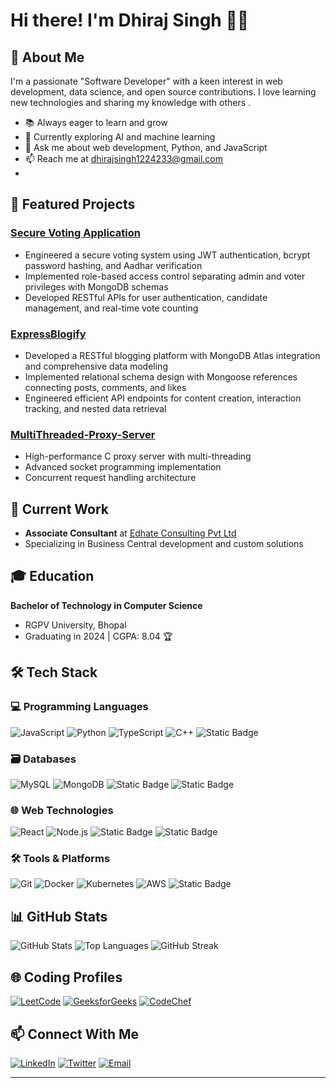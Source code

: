 
# Hi there! I'm Dhiraj Singh 👋🚀

## 🌟 About Me
I'm a passionate "Software Developer" with a keen interest in web development, data science, and open source contributions. I love learning new technologies and sharing my knowledge with others .
- 📚 Always eager to learn and grow
- 🌱 Currently exploring AI and machine learning
- 💬 Ask me about web development, Python, and JavaScript
- 📫 Reach me at [dhirajsingh1224233@gmail.com](mailto:dhirajsingh1224233@gmail.com)
- 
## 🚀 Featured Projects

### [Secure Voting Application](https://github.com/Singhdhiru/Secure-Voting-Application)
- Engineered a secure voting system using JWT authentication, bcrypt password hashing, and Aadhar verification
- Implemented role-based access control separating admin and voter privileges with MongoDB schemas
- Developed RESTful APIs for user authentication, candidate management, and real-time vote counting

### [ExpressBlogify](https://github.com/Singhdhiru/ExpressBlogify)
- Developed a RESTful blogging platform with MongoDB Atlas integration and comprehensive data  modeling
- Implemented relational schema design with Mongoose references connecting posts, comments, and likes
- Engineered efficient API endpoints for content creation, interaction tracking, and nested data retrieval

### [MultiThreaded-Proxy-Server](https://github.com/Singhdhiru/MultiThreadeadProxyServer)
- High-performance C proxy server with multi-threading
- Advanced socket programming implementation
- Concurrent request handling architecture

## 💼 Current Work
- **Associate Consultant** at [Edhate Consulting Pvt Ltd](https://edhateconsulting.com)
- Specializing in Business Central development and custom solutions

## 🎓 Education
**Bachelor of Technology in Computer Science**
- RGPV University, Bhopal
- Graduating in 2024 | CGPA: 8.04 🏆

## 🛠️ Tech Stack

### 💻 Programming Languages
![JavaScript](https://img.shields.io/badge/-JavaScript-F7DF1E?style=for-the-badge&logo=javascript&logoColor=black)
![Python](https://img.shields.io/badge/-Python-3776AB?style=for-the-badge&logo=python&logoColor=white)
![TypeScript](https://img.shields.io/badge/-TypeScript-007ACC?style=for-the-badge&logo=typescript&logoColor=white)
![C++](https://img.shields.io/badge/-C++-00599C?style=for-the-badge&logo=cplusplus&logoColor=white)
![Static Badge](https://img.shields.io/badge/OOPS-brightgreen?style=flat-square&logo=String&color=Green)


### 🗃️ Databases
![MySQL](https://img.shields.io/badge/-MySQL-4479A1?style=for-the-badge&logo=mysql&logoColor=white)
![MongoDB](https://img.shields.io/badge/-MongoDB-47A248?style=for-the-badge&logo=mongodb&logoColor=white)
![Static Badge](https://img.shields.io/badge/SQL-brightgreen?style=flat-square&logo=String&color=Green)
![Static Badge](https://img.shields.io/badge/Mongoose-brightgreen?style=flat-square&logo=String&color=Green)



### 🌐 Web Technologies
![React](https://img.shields.io/badge/-React-61DAFB?style=for-the-badge&logo=react&logoColor=black)
![Node.js](https://img.shields.io/badge/-Node.js-339933?style=for-the-badge&logo=node.js&logoColor=white)
![Static Badge](https://img.shields.io/badge/ExpressJs-brightgreen?style=flat-square&logo=String&color=Green)
![Static Badge](https://img.shields.io/badge/NextJS-brightgreen?style=flat-square&logo=String&color=Green)


### 🛠️ Tools & Platforms
![Git](https://img.shields.io/badge/-Git-F05032?style=for-the-badge&logo=git&logoColor=white)
![Docker](https://img.shields.io/badge/-Docker-2496ED?style=for-the-badge&logo=docker&logoColor=white)
![Kubernetes](https://img.shields.io/badge/-Kubernetes-326CE5?style=for-the-badge&logo=kubernetes&logoColor=white)
![AWS](https://img.shields.io/badge/-AWS-232F3E?style=for-the-badge&logo=amazon-aws&logoColor=white)
![Static Badge](https://img.shields.io/badge/CI%2FCD-brightgreen?style=flat-square&logo=String&color=Green)


## 📊 GitHub Stats
![GitHub Stats](https://github-readme-stats.vercel.app/api?username=Singhdhiru&theme=radical&show_icons=true)
![Top Languages](https://github-readme-stats.vercel.app/api/top-langs/?username=Singhdhiru&layout=compact&theme=radical)
![GitHub Streak](https://github-readme-streak-stats.herokuapp.com/?user=Singhdhiru&theme=radical)

## 🌐 Coding Profiles
[![LeetCode](https://img.shields.io/badge/-LeetCode-FFA116?style=for-the-badge&logo=leetcode&logoColor=black)](https://leetcode.com/u/dhirajsingh1224233/)
[![GeeksforGeeks](https://img.shields.io/badge/-GeeksforGeeks-2F8D46?style=for-the-badge&logo=geeksforgeeks&logoColor=white)](https://www.geeksforgeeks.org/user/dhirajsingh1224233/)
[![CodeChef](https://img.shields.io/badge/-CodeChef-5B4638?style=for-the-badge&logo=codechef&logoColor=white)](https://www.codechef.com/users/singhdhiru)

## 📫 Connect With Me
[![LinkedIn](https://img.shields.io/badge/-LinkedIn-0077B5?style=for-the-badge&logo=linkedin&logoColor=white)](https://www.linkedin.com/in/dhirajsingh730/)
[![Twitter](https://img.shields.io/badge/-Twitter-1DA1F2?style=for-the-badge&logo=twitter&logoColor=white)](https://x.com/Dhirajsingh2002)
[![Email](https://img.shields.io/badge/-Email-D14836?style=for-the-badge&logo=gmail&logoColor=white)](mailto:dhirajsingh1224233@gmail.com)

---
